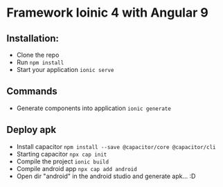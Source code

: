 # Framework Ioinic 4 with Angular 9 

## Installation:
* Clone the repo 
* Run `npm install`
* Start your application `ionic serve`

## Commands
* Generate components into application `ionic generate`

## Deploy apk
* Install capacitor `npm install --save @capacitor/core @capacitor/cli`
* Starting capacitor `npx cap init`
* Compile the project `ionic build`
* Compile android app `npx cap add android`
* Open dir "android" in the android studio and generate apk... :D